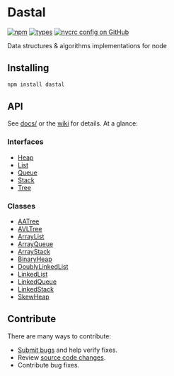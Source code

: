 # Dastal

[![npm](https://img.shields.io/npm/v/dastal.svg)](https://www.npmjs.com/package/dastal)
[![types](https://img.shields.io/npm/types/dastal)](https://www.npmjs.com/package/dastal)
[![nycrc config on GitHub](https://img.shields.io/nycrc/havelessbemore/dastal?config=.nycrc.json)](https://www.npmjs.com/package/dastal)

Data structures & algorithms implementations for node

## Installing

```bash
npm install dastal
```

## API

See [docs/](./docs/README.md) or the [wiki](https://github.com/havelessbemore/dastal/wiki)  for details. At a glance:

### Interfaces
- [Heap](docs/interfaces/heap.md)
- [List](docs/interfaces/list.md)
- [Queue](docs/interfaces/queue.md)
- [Stack](docs/interfaces/stack.md)
- [Tree](docs/interfaces/tree.md)

### Classes
- [AATree](docs/classes/aatree.md)
- [AVLTree](docs/classes/avltree.md)
- [ArrayList](docs/classes/arraylist.md)
- [ArrayQueue](docs/classes/arrayqueue.md)
- [ArrayStack](docs/classes/arraystack.md)
- [BinaryHeap](docs/classes/binaryheap.md)
- [DoublyLinkedList](docs/classes/doublylinkedlist.md)
- [LinkedList](docs/classes/linkedlist.md)
- [LinkedQueue](docs/classes/linkedqueue.md)
- [LinkedStack](docs/classes/linkedstack.md)
- [SkewHeap](docs/classes/skewheap.md)

## Contribute

There are many ways to contribute:
* [Submit bugs](https://github.com/havelessbemore/dastal/issues) and help verify fixes.
* Review [source code changes](https://github.com/havelessbemore/dastal/pulls).
* Contribute bug fixes.